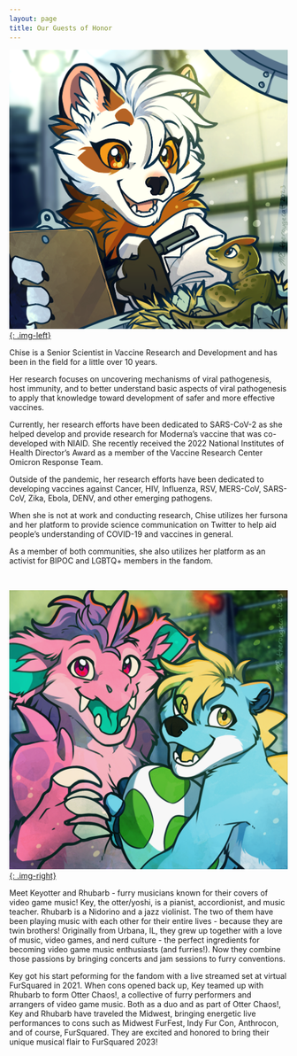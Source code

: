 ```yaml
---
layout: page
title: Our Guests of Honor
---
```


[![Chise the Pine Marten illustration by TheRougeCat](/uploads/gohbio-chise.png){: .img-left}](/uploads/gohbio-chise.png)

Chise is a Senior Scientist in Vaccine Research and Development and has been in the field for a little over 10 years.

Her research focuses on uncovering mechanisms of viral pathogenesis, host immunity, and to better understand basic aspects of viral pathogenesis to apply that knowledge toward development of safer and more effective vaccines.

Currently, her research efforts have been dedicated to SARS-CoV-2 as she helped develop and provide research for Moderna’s vaccine that was co-developed with NIAID. She recently received the 2022 National Institutes of Health Director’s Award as a member of the Vaccine Research Center Omicron Response Team.

Outside of the pandemic, her research efforts have been dedicated to developing vaccines against Cancer, HIV, Influenza, RSV, MERS-CoV, SARS-CoV, Zika, Ebola, DENV, and other emerging pathogens.

When she is not at work and conducting research, Chise utilizes her fursona and her platform to provide science communication on Twitter to help aid people’s understanding of COVID-19 and vaccines in general.

As a member of both communities, she also utilizes her platform as an activist for BIPOC and LGBTQ+ members in the fandom.

&nbsp;

[![Rhubarb the Nidorino, and KeyOtter illustration by TheRougeCat](/uploads/gohbio-rhubarbkey.png){: .img-right}](/uploads/gohbio-rhubarbkey.png)

Meet Keyotter and Rhubarb - furry musicians known for their covers of video game music\! Key, the otter/yoshi, is a pianist, accordionist, and music teacher. Rhubarb is a Nidorino and a jazz violinist. The two of them have been playing music with each other for their entire lives - because they are twin brothers\! Originally from Urbana, IL, they grew up together with a love of music, video games, and nerd culture - the perfect ingredients for becoming video game music enthusiasts (and furries\!). Now they combine those passions by bringing concerts and jam sessions to furry conventions.

Key got his start peforming for the fandom with a live streamed set at virtual FurSquared in 2021. When cons opened back up, Key teamed up with Rhubarb to form Otter Chaos\!, a collective of furry performers and arrangers of video game music. Both as a duo and as part of Otter Chaos\!, Key and Rhubarb have traveled the Midwest, bringing energetic live performances to cons such as Midwest FurFest, Indy Fur Con, Anthrocon, and of course, FurSquared. They are excited and honored to bring their unique musical flair to FurSquared 2023\!
